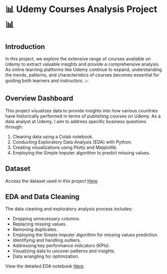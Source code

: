 
# 📊 Udemy Courses Analysis Project 📊

## Introduction
In this project, we explore the extensive range of courses available on Udemy to extract valuable insights and provide a comprehensive analysis. As online learning platforms like Udemy continue to expand, understanding the trends, patterns, and characteristics of courses becomes essential for guiding both learners and instructors. 📈


## Overview Dashboard


This project visualizes data to provide insights into how various countries have historically performed in terms of publishing courses on Udemy. As a data analyst at Udemy, I aim to address specific business questions through:

1. Cleaning data using a Colab notebook.
2. Conducting Exploratory Data Analysis (EDA) with Python.
3. Creating visualizations using Plotly and Matplotlib.
4. Employing the Simple Imputer algorithm to predict missing values.

## Dataset
Access the dataset used in this project [Here](https://www.kaggle.com/datasets/jilkothari/finance-accounting-courses-udemy-13k-course).

## EDA and Data Cleaning
The data cleaning and exploratory analysis process includes:

- Dropping unnecessary columns.
- Replacing missing values.
- Removing duplicates.
- Employing the Simple Imputer algorithm for missing values prediction.
- Identifying and handling outliers.
- Addressing key performance indicators (KPIs).
- Visualizing data to uncover patterns and insights.
- Data wrangling for optimization.

View the detailed EDA notebook [Here](finance_courses_at_udemy_eda.ipynb).
